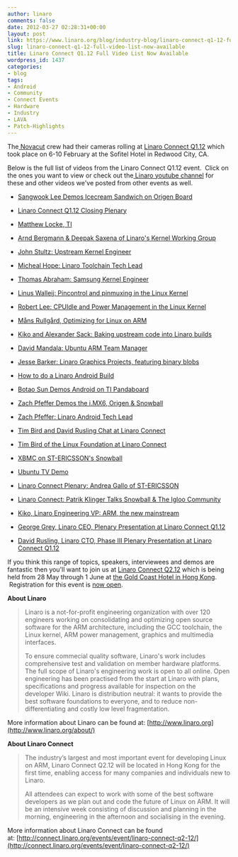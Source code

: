```yaml
---
author: linaro
comments: false
date: 2012-03-27 02:28:31+00:00
layout: post
link: https://www.linaro.org/blog/industry-blog/linaro-connect-q1-12-full-video-list-now-available/
slug: linaro-connect-q1-12-full-video-list-now-available
title: Linaro Connect Q1.12 Full Video List Now Available
wordpress_id: 1437
categories:
- blog
tags:
- Android
- Community
- Connect Events
- Hardware
- Industry
- LAVA
- Patch-Highlights
---
```


The[ Novacut](http://novacut.com/) crew had their cameras rolling at [Linaro Connect Q1.12](http://connect.linaro.org/events/event/lcq1-12/) which took place on 6-10 February at the Sofitel Hotel in Redwood City, CA.

Below is the full list of videos from the Linaro Connect Q1.12 event.  Click on the ones you want to view or check out the[ Linaro youtube channel](http://www.youtube.com/user/LinaroOrg) for these and other videos we've posted from other events as well.




  * [Sangwook Lee Demos Icecream Sandwich on Origen Board](http://www.youtube.com/watch?v=wfjqn06s4C8)


  * [Linaro Connect Q1.12 Closing Plenary](http://www.youtube.com/watch?v=_HGrCdFA7L8)


  * [Matthew Locke, TI](http://www.youtube.com/watch?v=_GtJHcv823g)


  * [Arnd Bergmann & Deepak Saxena of Linaro's Kernel Working Group](http://www.youtube.com/watch?v=kIQ3ZLBTWF4)


  * [John Stultz: Upstream Kernel Engineer](http://www.youtube.com/watch?v=UM_lBpbU1PQ)


  * [Micheal Hope: Linaro Toolchain Tech Lead](http://www.youtube.com/watch?v=uOKUKxpJpP8)


  * [Thomas Abraham: Samsung Kernel Engineer](http://www.youtube.com/watch?v=xnl5oE90qO0)


  * [Linus Walleij: Pincontrol and pinmuxing in the Linux Kernel](http://www.youtube.com/watch?v=ZLl1IEzXezM)


  * [Robert Lee: CPUIdle and Power Management in the Linux Kernel](http://www.youtube.com/watch?v=8BlYIPnMXgY)


  * [Måns Rullgård, Optimizing for Linux on ARM](http://www.youtube.com/watch?v=5XdT57EC8nc)


  * [Kiko and Alexander Sack: Baking upstream code into Linaro builds](http://www.youtube.com/watch?v=Nt4LMbViq1Y)


  * [David Mandala: Ubuntu ARM Team Manager](http://www.youtube.com/watch?v=nE74336jvos)


  * [Jesse Barker: Linaro Graphics Projects, featuring binary blobs](http://www.youtube.com/watch?v=1V6_UxS7qM8)


  * [How to do a Linaro Android Build](http://www.youtube.com/watch?v=p5zWp8tZk0s)


  * [Botao Sun Demos Android on TI Pandaboard](http://www.youtube.com/watch?v=5aVJ59L8uUA)


  * [Zach Pfeffer Demos the i.MX6, Origen & Snowball](http://www.youtube.com/watch?v=_Nkg2EKh4lg)


  * [Zach Pfeffer: Linaro Android Tech Lead](http://www.youtube.com/watch?v=HMtswzfl7-Y)


  * [Tim Bird and David Rusling Chat at Linaro Connect](http://www.youtube.com/watch?v=xgdTzBl-3wQ)


  * [Tim Bird of the Linux Foundation at Linaro Connect](http://www.youtube.com/watch?v=dub3HgezCAs)


  * [XBMC on ST-ERICSSON's Snowball](http://www.youtube.com/watch?v=14p-WOFAWWw)


  * [Ubuntu TV Demo](http://www.youtube.com/watch?v=tpIFaAxyFGE)


  * [Linaro Connect Plenary: Andrea Gallo of ST-ERICSSON](http://www.youtube.com/watch?v=-WnsPPq_A50)


  * [Linaro Connect: Patrik Klinger Talks Snowball & The Igloo Community](http://www.youtube.com/watch?v=cxYdyEEb9X4)


  * [Kiko, Linaro Engineering VP: ARM, the new mainstream](http://www.youtube.com/watch?v=86Ox3wWOWTw)


  * [George Grey, Linaro CEO, Plenary Presentation at Linaro Connect Q1.12](http://www.youtube.com/watch?v=Cl4Yr9rf7fQ)


  * [David Rusling, Linaro CTO, Phase III Plenary Presentation at Linaro Connect Q1.12](http://www.youtube.com/watch?v=ZSoCCRF7Hl0)


If you think this range of topics, speakers, interviewees and demos are fantastic then you'll want to join us at [Linaro Connect Q2.12](http://connect.linaro.org/events/event/linaro-connect-q2-12/) which is being held from 28 May through 1 June at [the Gold Coast Hotel in Hong Kong](http://connect.linaro.org/events/event/linaro-connect-q2-12/#location).  Registration for this event is [now open](http://connect.linaro.org/wp-login.php?redirect_to=/register-connect/).

**About Linaro**


<blockquote>Linaro is a not-for-profit engineering organization with over 120 engineers working on consolidating and optimizing open source software for the ARM architecture, including the GCC toolchain, the Linux kernel, ARM power management, graphics and multimedia interfaces.

To ensure commecial quality software, Linaro's work includes comprehensive test and validation on member hardware platforms. The full scope of Linaro's engineering work is open to all online. Open engineering has been practised from the start at Linaro with plans, specifications and progress available for inspection on the developer Wiki. Linaro is distribution neutral: it wants to provide the best software foundations to everyone, and to reduce non-differentiating and costly low level fragmentation.</blockquote>


More information about Linaro can be found at: [http://www.linaro.org](http://www.linaro.org/about/)

**About Linaro Connect**


<blockquote>The industry’s largest and most important event for developing Linux on ARM, Linaro Connect Q2.12 will be located in Hong Kong for the first time, enabling access for many companies and individuals new to Linaro.

All attendees can expect to work with some of the best software developers as we plan out and code the future of Linux on ARM. It will be an intensive week consisting of discussion and planning in the morning, engineering in the afternoon and socialising in the evening.</blockquote>


More information about Linaro Connect can be found at: [http://connect.linaro.org/events/event/linaro-connect-q2-12/](http://connect.linaro.org/events/event/linaro-connect-q2-12/)
